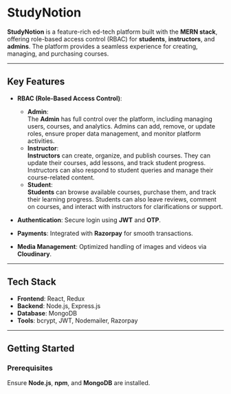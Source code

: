 # StudyNotion

**StudyNotion** is a feature-rich ed-tech platform built with the **MERN stack**, offering role-based access control (RBAC) for **students**, **instructors**, and **admins**. The platform provides a seamless experience for creating, managing, and purchasing courses.

---

## Key Features

- **RBAC (Role-Based Access Control)**:
  - **Admin**:  
    The **Admin** has full control over the platform, including managing users, courses, and analytics. Admins can add, remove, or update roles, ensure proper data management, and monitor platform activities.
  - **Instructor**:  
    **Instructors** can create, organize, and publish courses. They can update their courses, add lessons, and track student progress. Instructors can also respond to student queries and manage their course-related content.
  - **Student**:  
    **Students** can browse available courses, purchase them, and track their learning progress. Students can also leave reviews, comment on courses, and interact with instructors for clarifications or support.

- **Authentication**: Secure login using **JWT** and **OTP**.
- **Payments**: Integrated with **Razorpay** for smooth transactions.
- **Media Management**: Optimized handling of images and videos via **Cloudinary**.

---

## Tech Stack

- **Frontend**: React, Redux
- **Backend**: Node.js, Express.js
- **Database**: MongoDB
- **Tools**: bcrypt, JWT, Nodemailer, Razorpay

---

## Getting Started

### Prerequisites
Ensure **Node.js**, **npm**, and **MongoDB** are installed.

